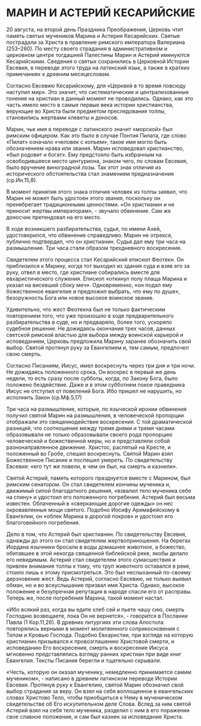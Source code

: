 # МАРИН И АСТЕРИЙ КЕСАРИЙСКИЕ

20 августа, на второй день Праздника Преображения, Церковь чтит память святых мучеников Марина и Астерия Кесарийских. Святые пострадали за Христа в правление римского императора Валериана (253–260). По месту своего страдания в административном и церковном центре тогдашней Палестины Марин и Астерий именуются Кесарийскими. Сведения о святых сохранились в Церковной Истории Евсевия, в переводе этого труда на латинский язык, а также в кратких примечаниях к древним месяцесловам.

Согласно Евсевию Кесарийскому, для «Церквей в то время повсюду наступил мир». Это значит, что систематические и централизованные гонения на христиан в данный момент не проводились. Однако, как это часть имело место в самые первые века истории христианства, верующие во Христа были предметом преследования толпы, становились жертвами клеветы и доносов.

Марин, чье имя в переводе с латинского значит «морской» был римским офицером. Как это было в случае Понтия Пилата, где слово «Пилат» означало «человек с копьем», такое имя могло быть обозначением нрава или звания. Марин исповедовал христианство, «был родовит и богат». Ему предстояло быть избранным на освободившееся место центуриона, знаком чего, по словам Евсевия, было вручение виноградной лозы. Так этот знак отличия из исторического обстоятельства стал знамением предназначения (ср.Ин.15,8).

В момент принятия этого знака отличия человек из толпы заявил, что Марин не может быть удостоен этого звания, поскольку он пренебрегает традиционными ценностями. «Он христианин и не приносит жертвы императорам», - звучало обвинение. Сам же доносчик претендовал на его место.

В ходе возникшего разбирательства, судья, по имени Ахей, удостоверился, что обвинение справедливо. Марин не отрекся, публично подтвердил, что он христианин. Судья дал ему три часа на размышление. Три часа стали образом трехдневного воскресения.

Свидетелем этого процесса стал Кесарийский епископ Феотекн. Он приблизился к Марину, когда тот выходил из здания суда и взяв его за руку, отвел в место, где христиане собирались вместе для евхаристического служения. Епископ «откинул полу плаща Марина и указал на висевший сбоку меч». Одновременно, «он подал ему божественное евангелие и предложил выбрать, что ему по душе», безоружность Бога или новое высокое воинское звание.

Удивительно, что жест Феотекна был не только фактическим повторением того, что уже произошло в ходе предварительного разбирательства в суде, но и предваряло, более того, ускоряло судебное решение. Не дожидаясь окончания трех часов, данных светской римской властью для выбора между воинской карьерой и исповеданием, Церковь предложила Марину заранее обозначить свой выбор. Святой протянул руку за Евангелием и, тем самым, предпочел свою смерть.

Согласно Писаниям, Иисус, имел воскреснуть через три дня и три ночи. Не дожидаясь положенного срока, Он воскрес в первый же день недели, то есть сразу после субботы, когда, по Закону Бога, было положено бездействие. Даже и в этом субботнем покое праведника Иисус не отступил от повелений Бога. Ибо пришел не нарушить, но исполнить Закон (ср.Мф.5,17)

Три часа на размышление, которые, по языческой иронии обвинения получил святой Марин на размышления, в человеческой пропорции отображали это священнодействие воскресения. С той драматической разницей, что соотношение между тремя днями и тремя часами образовывали не только образовывали своего рода пропорцию человеческой и божественной меры, но и представляли собой разнонаправленное движение. Христос, распятый на Кресте, и положенный во Гробе, спешил воскреснуть. Святой Марин взял Божественное Писание и поспешил умереть. По свидетельству Евсевия: «его тут же повели, в чем он был, на смерть и казнили».

Святой Астерий, память которого празднуется вместе с Марином, был римским сенатором. Он стал свидетелем кончины мученика и, движимый силой благодатного решения, «взвалил тело мученика себе на спину» и удостоил его положенного погребения. Астерий был весьма известен. Облаченный в «сверкающие дорогие одежды» он нес окровавленные мощи святого. Подобно Иосифу Аримафейскому в Евангелии, он «облек Марина в дорогой покров» и удостоил его благоговейного погребения.

Дело в том, что Астерий был христианин. По свидетельству Евсевия, однажды до этого он стал свидетелем жертвоприношения. На берегах Иордана язычники бросали в воды домашнее животное, а божество, обитавшее в этой некогда священной библейской реке, якобы делало его невидимым. Астерий стал свидетелем этого сумасшествия и привлек внимание толпы к тому, что труп животного оставался в реке, стоило лишь к этому присмотреться. Это был неслыханный по-своему дерзновение жест. Ведь Астерий, согласно Евсевию, не только выявил обман, но и во всеуслышание призвал имя Христа. Однако, высокое положение и безупречная репутация в народе спасли его от расправы. Теперь же, после погребения Марина, такой момент настал.

«Ибо всякий раз, когда вы едите хлеб сей и пьете чашу сию, смерть Господню возвещаете, пока Он не вернется», - говорится в Послании Павла (1 Кор.11,26). В древних литургиях эти слова Апостола повторялись верными в момент молитвенного соприкосновения с Телом и Кровью Господа. Подобно Евхаристии, при взгляде на которую христианин призывался к провозглашению Христовой смерти, и исповеданию Его воскресения, смерть и воскресение Иисуса мгновенно представлялись взгляду ранних христиан при виде книг Евангелия. Тексты Писания берегли и тщательно скрывали.

«Честь, которую он оказал мученику, немедленно принимается самим мучеником», - написано в древнем латинском переводе Истории Евсевия. Протянув руку к Евангелию, святой Марин обозначил свой выбор страдания за веру. Он взял на себя воплощенное в евангельских словах Христово Тело, чтобы приобщиться к Нему в мученическом свидетельстве об Его искупительном деле Слова. Вслед за ним святой Астерий взял на себя тело мученика, разделил с ним в его поражении свое славное положение, и сам был казнен за исповедание Христа.
